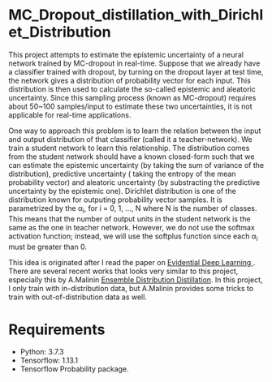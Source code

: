# MC_Dropout_distillation_with_Dirichlet_Distribution

This project attempts to estimate the epistemic uncertainty of a neural network trained by MC-dropout in real-time.
Suppose that we already have a classifier trained with dropout, by turning on the dropout layer at test time, the network gives a distribution of probability vector for each input. This distribution is then used to calculate the so-called epistemic and aleatoric uncertainty.
Since this sampling process (known as MC-dropout) requires about 50~100 samples/input to estimate these two uncertainties, it is not applicable for real-time applications.

One way to approach this problem is to learn the relation between the input and output distribution of that classifier (called it a teacher-network). We train a student network to learn this relationship. The distribution comes from the student network should have a known closed-form such that we can estimate the epistemic uncertainty (by taking the sum of variance of the distribution), predictive uncertainty ( taking the entropy of the mean probability vector) and aleatoric uncertainty (by substracting the predictive uncertainty by the epistemic one). Dirichlet distribution is one of the distribution known for outputing probability vector samples. It is parametrized by the &alpha;<sub>i</sub>, for i = 0, 1, ..., N where N is the number of classes. This means that the number of output units in the student network is the same as the one in teacher network. However, we do not use the softmax activation function; instead, we will use the softplus function since each &alpha;<sub>i</sub> must be greater than 0.

This idea is originated after I read the paper on [ Evidential Deep Learning ](http://papers.nips.cc/paper/7580-evidential-deep-learning-to-quantify-classification-uncertainty). There are several recent works that looks very similar to this project, especially  this by A.Malinin [Ensemble Distribution Distillation](https://arxiv.org/abs/1905.00076). In this project, I only train with in-distribution data, but A.Malinin provides some tricks to train with out-of-distribution data as well.

# Requirements
- Python: 3.7.3
- Tensorflow: 1.13.1
- Tensorflow Probability package.



  
